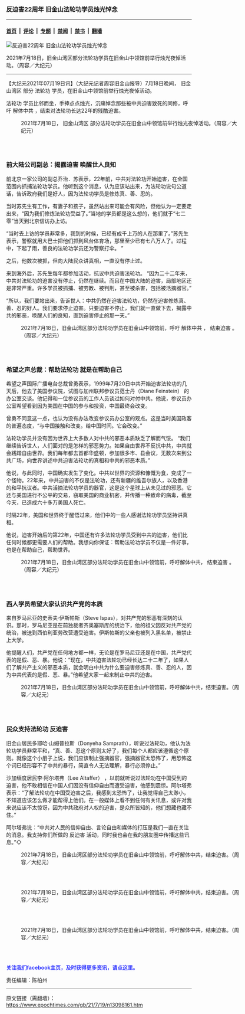 ### 反迫害22周年 旧金山法轮功学员烛光悼念

---

#### [首页](../../../..?n13098161) &nbsp;|&nbsp; [评论](../../../../../epoch-comment?n13098161) &nbsp;|&nbsp; [专题](../../../../../epoch-special?n13098161) &nbsp;|&nbsp; [禁闻](../../../../../epoch-news?n13098161) &nbsp;|&nbsp; [禁书](../../../../../books?n13098161) &nbsp;|&nbsp; [翻墙](https://github.com/gfw-breaker/nogfw/blob/master/README.md?n13098161)


<div><img alt="反迫害22周年 旧金山法轮功学员烛光悼念" class="attachment-djy_600_400 size-djy_600_400 wp-post-image" src="https://i.epochtimes.com/assets/uploads/2021/07/id13098494-11a-600x400.jpg"/>
<div class="caption">
 <p>
  2021年7月18日，旧金山湾区部分法轮功学员在旧金山中领馆前举行烛光夜悼活动。（周容／大纪元）
 </p>
</div></div><hr/><div class="post_content" id="artbody" itemprop="articleBody">
 <!-- article content begin -->
 <p>
  【大纪元2021年07月19日讯】（大纪元记者周容旧金山报导）7月18日晚间，
  <ok href="https://www.epochtimes.com/gb/tag/%E6%97%A7%E9%87%91%E5%B1%B1%E6%B9%BE%E5%8C%BA.html">
   旧金山湾区
  </ok>
  部分
  <ok href="https://www.epochtimes.com/gb/tag/%E6%B3%95%E8%BD%AE%E5%8A%9F.html">
   法轮功
  </ok>
  学员，在旧金山中领馆前举行烛光夜悼活动。
 </p>
 <p>
  <ok href="https://www.epochtimes.com/gb/tag/%E6%B3%95%E8%BD%AE%E5%8A%9F.html">
   法轮功
  </ok>
  学员比邻而坐，手捧点点烛光，沉痛悼念那些被中共迫害致死的同修，呼吁
  <ok href="https://www.epochtimes.com/gb/tag/%E8%A7%A3%E4%BD%93%E4%B8%AD%E5%85%B1.html">
   解体中共
  </ok>
  ，结束对法轮功长达22年的残酷迫害。
 </p>
 <figure aria-describedby="caption-attachment-13098496" class="wp-caption aligncenter" id="attachment_13098496" style="width: 600px">
  <ok href=" https://i.epochtimes.com/assets/uploads/2021/07/id13098496-10a-600x400.jpg" rel="noreferrer noopener" target="_blank">
   <img alt="" class="size-medium_vertical wp-image-13098496" src="https://i.epochtimes.com/assets/uploads/2021/07/id13098496-10a-600x400.jpg"/>
  </ok>
  <br/><figcaption class="wp-caption-text" id="caption-attachment-13098496">
   2021年7月18日，
   <ok href="https://www.epochtimes.com/gb/tag/%E6%97%A7%E9%87%91%E5%B1%B1%E6%B9%BE%E5%8C%BA.html">
    旧金山湾区
   </ok>
   部分法轮功学员在旧金山中领馆前举行烛光夜悼活动。（周容／大纪元）
  </figcaption><br/>
 </figure><br/>
 <h3>
  前大陆公司副总：揭露迫害 唤醒世人良知
 </h3>
 <p>
  前北京一家公司的副总乔治．苏表示，22年前，中共对法轮功开始迫害，在全国范围内抓捕法轮功学员。他听到这个消息，认为应该站出来，为法轮功说句公道话，告诉政府我们是好人，因为法轮功学员是修炼真、善、忍的。
 </p>
 <p>
  当时苏先生有工作，有妻子和孩子，虽然站出来可能会有风险，但他认为一定要走出来，“因为我们修炼法轮功受益了。”当地的学员都是这么想的，他们就于“七二零”当天到北京信访办上访。
 </p>
 <p>
  “当时去上访的学员非常多，我到的时候，已经有成千上万的人在那里了。”苏先生表示，警察就用大巴士把他们抓到风台体育场，那里至少已有七八万人了。过程中，下起了雨，善良的法轮功学员还为警察打伞。 ”
 </p>
 <p>
  之后，他数次被抓，但向大陆民众讲真相，一直没有停止过。
 </p>
 <p>
  来到海外后，苏先生每年都参加活动，抗议中共迫害法轮功。 “因为二十二年来，中共对法轮功的迫害没有停止，仍然在继续。而且在中国大陆的迫害，局部地区还是非常严重。许多学员被抓捕、被劳教、被判刑，甚至被杀害，包括被活摘器官。”
 </p>
 <p>
  “所以，我们要站出来，告诉世人：中共仍然在迫害法轮功，仍然在迫害修炼真、善、忍的好人。我们要求停止迫害。只要迫害不停止，我们就一直做下去，揭露中共的邪恶，唤醒人们的良知，直到迫害停止的那一天。”
 </p>
 <figure aria-describedby="caption-attachment-13098509" class="wp-caption aligncenter" id="attachment_13098509" style="width: 600px">
  <ok href=" https://i.epochtimes.com/assets/uploads/2021/07/id13098509-7-600x400.jpg" rel="noreferrer noopener" target="_blank">
   <img alt="" class="size-medium_vertical wp-image-13098509" src="https://i.epochtimes.com/assets/uploads/2021/07/id13098509-7-600x400.jpg"/>
  </ok>
  <br/><figcaption class="wp-caption-text" id="caption-attachment-13098509">
   2021年7月18日，旧金山湾区部分法轮功学员在旧金山中领馆前，呼吁
   <ok href="https://www.epochtimes.com/gb/tag/%E8%A7%A3%E4%BD%93%E4%B8%AD%E5%85%B1.html">
    解体中共
   </ok>
   ，
   <ok href="https://www.epochtimes.com/gb/tag/%E7%BB%93%E6%9D%9F%E8%BF%AB%E5%AE%B3.html">
    结束迫害
   </ok>
   。（周容／大纪元）
  </figcaption><br/>
 </figure><br/>
 <h3>
  希望之声总裁：帮助法轮功 就是在帮助自己
 </h3>
 <p>
  希望之声国际广播电台总裁曾勇表示，1999年7月20日中共开始迫害法轮功的几天后，他去了美国参议院，试图与加州联邦参议员范士丹（Diane Feinstein） 的办公室交谈。他记得和一位参议员的工作人员谈过如何对付中共。他说，参议员办公室希望看到因为美国在中国的参与和投资，中国最终会改变。
 </p>
 <p>
  曾勇不同意这一点，也认为没有办法改变参议员办公室的观点。这是当时美国政客的普遍态度，“与中国接触和改变。给中国时间。它会改变。”
 </p>
 <p>
  法轮功学员并没有因为世界上大多数人对中共的邪恶本质缺乏了解而气馁。 “我们继续告诉世人，人们面对的是怎样的邪恶势力。如果自由世界不反抗中共，中共就会践踏自由世界。我们每年都去首都华盛顿，参加很多市、县会议，无数次来到公共广场，向世界讲述中共迫害法轮功的真相和中共的邪恶本质。”
 </p>
 <p>
  他说，与此同时，中国确实发生了变化。中共以世界的资源和慷慨为食，变成了一个怪物。22年来，中共迫害的不仅是法轮功，还有新疆的维吾尔族人，以及香港的和平抗议者。中共活摘法轮功学员的器官，这是这个星球上从未见过的邪恶。它还与美国进行不公平的交易，窃取美国的商业机密，并传播一种致命的病毒，截至今天，已造成六十多万美国人死亡。
 </p>
 <p>
  时隔22年，美国和世界终于醒悟过来，他们中的一些人感谢法轮功学员坚持讲真相。
 </p>
 <p>
  他说，迫害开始后的第22年，中国还有许多法轮功学员受到中共的迫害，他们比任何时候都更需要人们的帮助。我想向你保证：帮助法轮功学员不仅是一件好事，也是在帮助自己，帮助世界。
 </p>
 <figure aria-describedby="caption-attachment-13098507" class="wp-caption aligncenter" id="attachment_13098507" style="width: 600px">
  <ok href=" https://i.epochtimes.com/assets/uploads/2021/07/id13098507-5-600x400.jpg" rel="noreferrer noopener" target="_blank">
   <img alt="" class="size-medium_vertical wp-image-13098507" src="https://i.epochtimes.com/assets/uploads/2021/07/id13098507-5-600x400.jpg"/>
  </ok>
  <br/><figcaption class="wp-caption-text" id="caption-attachment-13098507">
   2021年7月18日，旧金山湾区部分法轮功学员在旧金山中领馆前，呼吁解体中共，
   <ok href="https://www.epochtimes.com/gb/tag/%E7%BB%93%E6%9D%9F%E8%BF%AB%E5%AE%B3.html">
    结束迫害
   </ok>
   。（周容／大纪元）
  </figcaption><br/>
 </figure><br/>
 <h3>
  西人学员希望大家认识共产党的本质
 </h3>
 <p>
  来自罗马尼亚的史蒂夫·伊斯帕斯（Steve Ispas），对共产党的邪恶有深刻的认识。那时，罗马尼亚是在前独裁者齐奥塞斯库的统治下，他的祖父因反对共产党的统治，被送到西伯利亚劳改营遭受迫害。伊斯帕斯的父亲也被列入黑名单，被禁止上大学。
 </p>
 <p>
  他提醒人们，共产党在任何地方都一样，无论是在罗马尼亚还是在中国，共产党代表的是假、恶、暴。他说：“现在，中共迫害法轮功已经长达二十二年了，如果人们了解共产主义的邪恶本质，就会明白中共为什么要迫害修炼真、善、忍的人，因为中共代表的是假、恶、暴。”他希望大家一起来制止中共的迫害。
 </p>
 <figure aria-describedby="caption-attachment-13098506" class="wp-caption aligncenter" id="attachment_13098506" style="width: 600px">
  <ok href=" https://i.epochtimes.com/assets/uploads/2021/07/id13098506-4-600x400.jpg" rel="noreferrer noopener" target="_blank">
   <img alt="" class="size-medium_vertical wp-image-13098506" src="https://i.epochtimes.com/assets/uploads/2021/07/id13098506-4-600x400.jpg"/>
  </ok>
  <br/><figcaption class="wp-caption-text" id="caption-attachment-13098506">
   2021年7月18日，旧金山湾区部分法轮功学员在旧金山中领馆前，呼吁解体中共，结束迫害。（周容／大纪元）
  </figcaption><br/>
 </figure><br/>
 <h3>
  民众支持法轮功
  <ok href="https://www.epochtimes.com/gb/tag/%E5%8F%8D%E8%BF%AB%E5%AE%B3.html">
   反迫害
  </ok>
 </h3>
 <p>
  旧金山居民多耶哈·山姆普拉斯（Donyeha Samprath），听说过法轮功，他认为法轮功学员非常平和，“真、善、忍这个原则太好了，我们每个人都应该遵循这个原则。就像这个小册子上说，我们应该制止强摘器官，强摘器官太恐怖了，用恐怖这个词已经形容不了中共的暴行，简直令人无法理解，暴行必须停止。”
 </p>
 <p>
  沙加缅度居民李·阿尔塔弗（Lee Altaffer） ，以前就听说过法轮功在中国受到的迫害，他不敢相信在中国人们因没有信仰自由而遭受迫害，他感到震惊。阿尔塔弗表示：“了解法轮功在中国受迫害之后，我感到太恐怖了，让我觉得自己太渺小，不知道应该怎么做才能帮得上他们。在一般媒体上看不到任何有关讯息，或许对我来说应该不太惊讶，因为中共政府对人权的迫害，是众所皆知的，他们想藏也藏不住。”
 </p>
 <p>
  阿尔塔弗说：“中共对人民的信仰自由、言论自由和媒体的打压是我们一直在关注的消息。我支持你们所做的
  <ok href="https://www.epochtimes.com/gb/tag/%E5%8F%8D%E8%BF%AB%E5%AE%B3.html">
   反迫害
  </ok>
  活动，同时我也会在我的朋友圈中传播这些讯息。”◇
 </p>
 <figure aria-describedby="caption-attachment-13098508" class="wp-caption aligncenter" id="attachment_13098508" style="width: 600px">
  <ok href=" https://i.epochtimes.com/assets/uploads/2021/07/id13098508-6-600x400.jpg" rel="noreferrer noopener" target="_blank">
   <img alt="" class="size-medium_vertical wp-image-13098508" src="https://i.epochtimes.com/assets/uploads/2021/07/id13098508-6-600x400.jpg"/>
  </ok>
  <br/><figcaption class="wp-caption-text" id="caption-attachment-13098508">
   2021年7月18日，旧金山湾区部分法轮功学员在旧金山中领馆前，呼吁解体中共，结束迫害。（周容／大纪元）
  </figcaption><br/>
 </figure><br/>
 <figure aria-describedby="caption-attachment-13098502" class="wp-caption aligncenter" id="attachment_13098502" style="width: 600px">
  <ok href=" https://i.epochtimes.com/assets/uploads/2021/07/id13098502-1-600x400.jpg" rel="noreferrer noopener" target="_blank">
   <img alt="" class="size-medium_vertical wp-image-13098502" src="https://i.epochtimes.com/assets/uploads/2021/07/id13098502-1-600x400.jpg"/>
  </ok>
  <br/><figcaption class="wp-caption-text" id="caption-attachment-13098502">
   2021年7月18日，旧金山湾区部分法轮功学员在旧金山中领馆前，呼吁解体中共，结束迫害。（周容／大纪元）
  </figcaption><br/>
 </figure><br/>
 <figure aria-describedby="caption-attachment-13098504" class="wp-caption aligncenter" id="attachment_13098504" style="width: 600px">
  <ok href=" https://i.epochtimes.com/assets/uploads/2021/07/id13098504-3-600x400.jpg" rel="noreferrer noopener" target="_blank">
   <img alt="" class="size-medium_vertical wp-image-13098504" src="https://i.epochtimes.com/assets/uploads/2021/07/id13098504-3-600x400.jpg"/>
  </ok>
  <br/><figcaption class="wp-caption-text" id="caption-attachment-13098504">
   2021年7月18日，旧金山湾区部分法轮功学员在旧金山中领馆前，呼吁解体中共，结束迫害。（周容／大纪元）
  </figcaption><br/>
 </figure><br/>
 <p>
 </p>
 <p>
  <ok href="https://sf.epochtimes.com/donate/">
   <img alt="" class="aligncenter size-large wp-image-12584681" src="https://i.epochtimes.com/assets/uploads/2020/11/donate-SF-600x179px-C-600x179.jpg"/>
  </ok>
  <br/>
  <ok href="https://sf.epochtimes.com/subscribe/">
   <img alt="" class="aligncenter size-large wp-image-12584702" src="https://i.epochtimes.com/assets/uploads/2020/11/Subscribe-SF_600x179px-600x179.jpg"/>
  </ok>
  <br/>
  <ok href="https://www.give1car.com/">
   <img alt="" class="aligncenter size-large wp-image-12584887" src="https://i.epochtimes.com/assets/uploads/2020/11/car-donation-NTD-600x70.png"/>
  </ok>
  <br/>
  <b>
   <ok href="https://www.facebook.com/sfdjy/" style="color: #3339ff;">
    关注我们facebook主页，及时获得更多资讯，请点这里。
   </ok>
  </b>
 </p>
 <p>
  责任编辑：陈柏州
 </p>
 <!-- article content end -->
 <div id="below_article_ad">
 </div>
</div>


---

原文链接（需翻墙）：https://www.epochtimes.com/gb/21/7/19/n13098161.htm